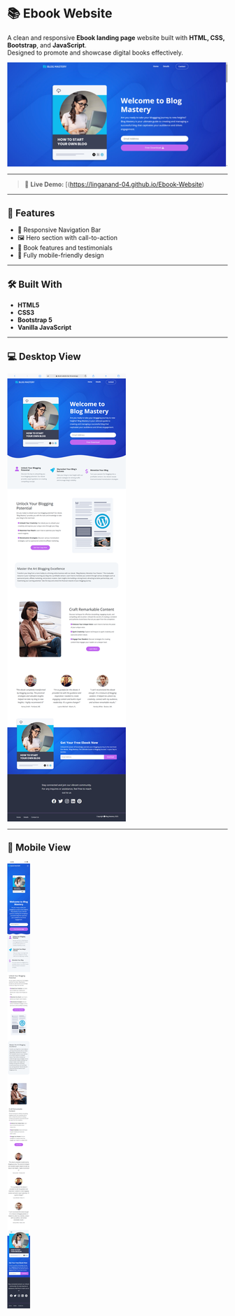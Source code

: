 # 📚 Ebook Website

A clean and responsive **Ebook landing page** website built with **HTML, CSS, Bootstrap**, and **JavaScript**.  
Designed to promote and showcase digital books effectively.

![Preview](images/preview.png)

---

> 🔗 **Live Demo:** [(https://linganand-04.github.io/Ebook-Website)

---

## 🚀 Features

- 🧭 Responsive Navigation Bar
- 🖼 Hero section with call-to-action
- 📖 Book features and testimonials
- 📱 Fully mobile-friendly design

---

## 🛠️ Built With

- **HTML5**
- **CSS3**
- **Bootstrap 5**
- **Vanilla JavaScript**

---

## 💻 Desktop View

![Home Page](images/screen.png)

---

## 📱 Mobile View

![Mobile View](images/previewMobile.png)
